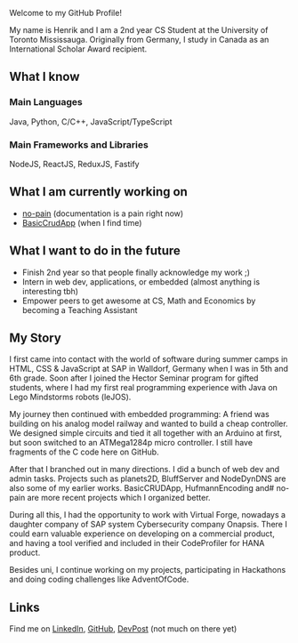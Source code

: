 Welcome to my GitHub Profile!

My name is Henrik and I am a 2nd year CS Student at the University of Toronto Mississauga.
Originally from Germany, I study in Canada as an International Scholar Award recipient.

## What I know

### Main Languages

Java, Python, C/C++, JavaScript/TypeScript

### Main Frameworks and Libraries

NodeJS, ReactJS, ReduxJS, Fastify


## What I am currently working on

- [no-pain](https://github.com/HenrikSZ/no-pain) (documentation is a pain right now)
- [BasicCrudApp](https://github.com/HenrikSZ/BasicCRUDApp) (when I find time)


## What I want to do in the future

- Finish 2nd year so that people finally acknowledge my work ;)
- Intern in web dev, applications, or embedded (almost anything is interesting tbh)
- Empower peers to get awesome at CS, Math and Economics by becoming a Teaching Assistant


## My Story

I first came into contact with the world of software during summer camps in HTML, CSS & JavaScript at SAP
in Walldorf, Germany when I was in 5th and 6th grade. Soon after I joined the Hector Seminar program
for gifted students, where I had my first real programming experience with Java on Lego Mindstorms robots (leJOS).

My journey then continued with embedded programming: A friend was building on his analog model railway and
wanted to build a cheap controller. We designed simple circuits and tied it all together with an Arduino at
first, but soon switched to an ATMega1284p micro controller. I still have fragments of the C code here on GitHub.

After that I branched out in many directions. I did a bunch of web dev and admin tasks. Projects such as
planets2D, BluffServer and NodeDynDNS are also some of my earlier works. BasicCRUDApp, HufmannEncoding and#
no-pain are more recent projects which I organized better.

During all this, I had the opportunity to work with Virtual Forge, nowadays a daughter company of
SAP system Cybersecurity company Onapsis. There I could earn valuable experience on developing on
a commercial product, and having a tool verified and included in their CodeProfiler for HANA product.

Besides uni, I continue working on my projects, participating in Hackathons and doing coding
challenges like AdventOfCode.


## Links

Find me on [LinkedIn](https://www.linkedin.com/in/henrikszimmermann/), [GitHub](https://github.com/HenrikSZ),
[DevPost](https://devpost.com/FG-SirVY) (not much on there yet)

